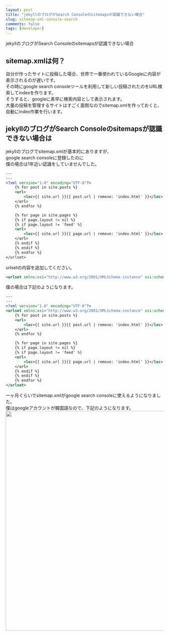 ```yaml
---
layout: post
title: "jekyllのブログがSearch Consoleのsitemapsが認識できない場合"
slug: sitemap-xml-console-search
comments: false
tags: [developer]
---
```

jekyllのブログがSearch Consoleのsitemapsが認識できない場合

## sitemap.xmlは何？
自分が作ったサイトに投稿した場合、世界で一番使われているGoogleに内容が表示されるのが遅いです。  
その時にgoogle search consoleツールを利用して新しい投稿されたのをURL検索してindexを作ります。  
そうすると、googleに素早に検索内容として表示されます。  
大量の投稿を管理するサイトはすごく面倒なのでsitemap.xmlを作っておくと、  
自動にindex作業を行います。  
  
## jekyllのブログがSearch Consoleのsitemapsが認識できない場合は
jekyllのブログでsitemap.xmlが基本的にありますが、  
google search consoleに登録したのに  
僕の場合は1年近い認識をしていませんでした。  
<script async src="https://pagead2.googlesyndication.com/pagead/js/adsbygoogle.js?client=ca-pub-7886659064712565"
     crossorigin="anonymous"></script>
<!-- 디스플레이 광고 -->
<ins class="adsbygoogle"
     style="display:block"
     data-ad-client="ca-pub-7886659064712565"
     data-ad-slot="1939383573"
     data-ad-format="auto"
     data-full-width-responsive="true"></ins>
<script>
     (adsbygoogle = window.adsbygoogle || []).push({});
</script>
  
```xml
---
---
<?xml version="1.0" encoding="UTF-8"?>
    {% for post in site.posts %}
    <url>
        <loc>{{ site.url }}{{ post.url | remove: 'index.html' }}</loc>
    </url>
    {% endfor %}

    {% for page in site.pages %}
    {% if page.layout != nil %}
    {% if page.layout != 'feed' %}
    <url>
        <loc>{{ site.url }}{{ page.url | remove: 'index.html' }}</loc>
    </url>
    {% endif %}
    {% endif %}
    {% endfor %}
</urlset>
```


urlsetの内容を追加してください。    
```xml
<urlset xmlns:xsi="http://www.w3.org/2001/XMLSchema-instance" xsi:schemaLocation="http://www.sitemaps.org/schemas/sitemap/0.9 http://www.sitemaps.org/schemas/sitemap/0.9/sitemap.xsd" xmlns="http://www.sitemaps.org/schemas/sitemap/0.9">
```


僕の場合は下記のようになります。

```xml
---
---
<?xml version="1.0" encoding="UTF-8"?>
<urlset xmlns:xsi="http://www.w3.org/2001/XMLSchema-instance" xsi:schemaLocation="http://www.sitemaps.org/schemas/sitemap/0.9 http://www.sitemaps.org/schemas/sitemap/0.9/sitemap.xsd" xmlns="http://www.sitemaps.org/schemas/sitemap/0.9">
    {% for post in site.posts %}
    <url>
        <loc>{{ site.url }}{{ post.url | remove: 'index.html' }}</loc>
    </url>
    {% endfor %}

    {% for page in site.pages %}
    {% if page.layout != nil %}
    {% if page.layout != 'feed' %}
    <url>
        <loc>{{ site.url }}{{ page.url | remove: 'index.html' }}</loc>
    </url>
    {% endif %}
    {% endif %}
    {% endfor %}
</urlset>
```


一ヶ月ぐらいでsitemap.xmlがgoogle search consoleに使えるようになりました。  
僕はgoogleアカウントが韓国語なので、下記のようになります。  
<img src="https://drive.google.com/uc?export=view&id=1sE2UzWQMjmQ21s8MOkldFuLv7_-R8v9L"  width="700"> 